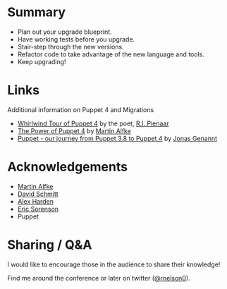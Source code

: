 <!SLIDE incremental>

# Summary

* Plan out your upgrade blueprint.
* Have working tests before you upgrade.
* Stair-step through the new versions.
* Refactor code to take advantage of the new language and tools.
* Keep upgrading!



<!SLIDE incremental>

# Links #

Additional information on Puppet 4 and Migrations

* [Whirlwind Tour of Puppet 4](http://www.slideshare.net/ripienaar/whirlwind-tour-of-puppet-4) by the poet, [R.I. Pienaar](https://twitter.com/ripienaar)
* [The Power of Puppet 4](http://www.slideshare.net/tuxmea/power-of-puppet-4) by [Martin Alfke](https://twitter.com/tuxmea)
* [Puppet - our journey from Puppet 3.8 to Puppet 4](http://hggh.github.io/puppet/debian/2016/08/19/puppet-4.x.html) by [Jonas Genannt](https://twitter.com/hggh_)



<!SLIDE >

# Acknowledgements

* [Martin Alfke](https://twitter.com/tuxmea)
* [David Schmitt](https://twitter.com/dev_el_ops)
* [Alex Harden](https://twitter.com/aharden)
* [Eric Sorenson](https://twitter.com/ahpook)
* Puppet



<!SLIDE >

# Sharing / Q&A

I would like to encourage those in the audience to share their knowledge!

Find me around the conference or later on twitter ([@rnelson0](https://twitter.com/rnelson0)).
